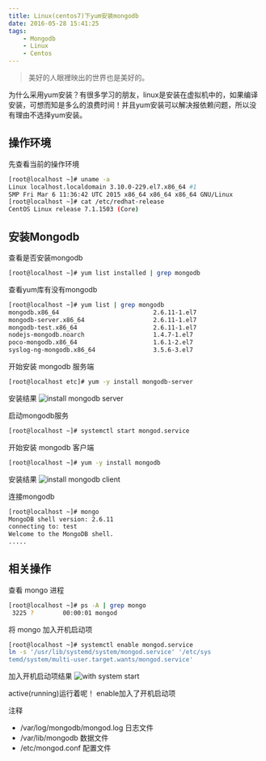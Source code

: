 ```yaml
---
title: Linux(centos7)下yum安装mongodb
date: 2016-05-28 15:41:25
tags:
    - Mongodb
    - Linux
    - Centos
---
```


> 美好的人眼裡映出的世界也是美好的。

为什么采用yum安装？有很多学习的朋友，linux是安装在虚拟机中的，如果编译安装，可想而知是多么的浪费时间！并且yum安装可以解决报依赖问题，所以没有理由不选择yum安装。

<!-- more -->

## 操作环境

先查看当前的操作环境
``` bash
[root@localhost ~]# uname -a
Linux localhost.localdomain 3.10.0-229.el7.x86_64 #1 
SMP Fri Mar 6 11:36:42 UTC 2015 x86_64 x86_64 x86_64 GNU/Linux
[root@localhost ~]# cat /etc/redhat-release 
CentOS Linux release 7.1.1503 (Core) 
```

## 安装Mongodb

查看是否安装mongodb
``` bash
[root@localhost ~]# yum list installed | grep mongodb
```

查看yum库有没有mongodb
``` bash
[root@localhost ~]# yum list | grep mongodb
mongodb.x86_64                          2.6.11-1.el7                   epel     
mongodb-server.x86_64                   2.6.11-1.el7                   epel     
mongodb-test.x86_64                     2.6.11-1.el7                   epel     
nodejs-mongodb.noarch                   1.4.7-1.el7                    epel     
poco-mongodb.x86_64                     1.6.1-2.el7                    epel     
syslog-ng-mongodb.x86_64                3.5.6-3.el7                    epel 
```

开始安装 mongodb 服务端
``` bash
[root@localhost etc]# yum -y install mongodb-server
```

安装结果
![install mongodb server](/img/201605/installmongo/install_mongos.jpg)

启动mongodb服务
``` bash
[root@localhost ~]# systemctl start mongod.service
```

开始安装 mongodb 客户端
``` bash
[root@localhost ~]# yum -y install mongodb
```
安装结果
![install mongodb client](/img/201605/installmongo/install_mongoc.jpg)

连接mongodb
``` bash
[root@localhost ~]# mongo
MongoDB shell version: 2.6.11
connecting to: test
Welcome to the MongoDB shell.
.....
```

## 相关操作

查看 mongo 进程
``` bash
[root@localhost ~]# ps -A | grep mongo
 3225 ?        00:00:01 mongod
```

将 mongo 加入开机启动项
``` bash
[root@localhost ~]# systemctl enable mongod.service
ln -s '/usr/lib/systemd/system/mongod.service' '/etc/sys
temd/system/multi-user.target.wants/mongod.service'
```

加入开机启动项结果
![with system start](/img/201605/installmongo/with_sys.jpg)

active(running)运行着呢！ enable加入了开机启动项

注释
* /var/log/mongodb/mongod.log  日志文件
* /var/lib/mongodb    数据文件
* /etc/mongod.conf    配置文件


